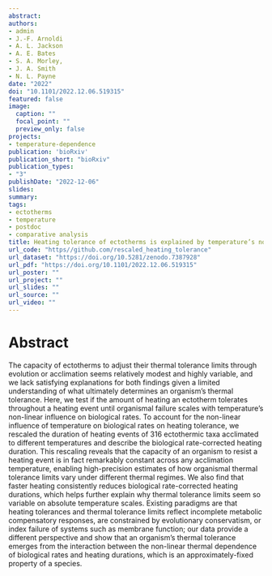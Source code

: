 ```yaml
---
abstract: 
authors:
- admin
- J.-F. Arnoldi
- A. L. Jackson
- A. E. Bates
- S. A. Morley, 
- J. A. Smith
- N. L. Payne
date: "2022"
doi: "10.1101/2022.12.06.519315"
featured: false
image:
  caption: ""
  focal_point: ""
  preview_only: false
projects:
- temperature-dependence
publication: 'bioRxiv'
publication_short: "bioRxiv"
publication_types:
- "3"
publishDate: "2022-12-06"
slides: 
summary: 
tags:
- ectotherms
- temperature
- postdoc
- comparative analysis
title: Heating tolerance of ectotherms is explained by temperature’s non-linear influence on biological rates
url_code: "https//github.com/rescaled_heating_tolerance"
url_dataset: "https://doi.org/10.5281/zenodo.7387928"
url_pdf: "https://doi.org/10.1101/2022.12.06.519315"
url_poster: ""
url_project: ""
url_slides: ""
url_source: ""
url_video: ""
---
```


# Abstract

The capacity of ectotherms to adjust their thermal tolerance limits through evolution or acclimation seems relatively modest and highly variable, and we lack satisfying explanations for both findings given a limited understanding of what ultimately determines an organism’s thermal tolerance. Here, we test if the amount of heating an ectotherm tolerates throughout a heating event until organismal failure scales with temperature’s non-linear influence on biological rates. To account for the non-linear influence of temperature on biological rates on heating tolerance, we rescaled the duration of heating events of 316 ectothermic taxa acclimated to different temperatures and describe the biological rate-corrected heating duration. This rescaling reveals that the capacity of an organism to resist a heating event is in fact remarkably constant across any acclimation temperature, enabling high-precision estimates of how organismal thermal tolerance limits vary under different thermal regimes. We also find that faster heating consistently reduces biological rate-corrected heating durations, which helps further explain why thermal tolerance limits seem so variable on absolute temperature scales. Existing paradigms are that heating tolerances and thermal tolerance limits reflect incomplete metabolic compensatory responses, are constrained by evolutionary conservatism, or index failure of systems such as membrane function; our data provide a different perspective and show that an organism’s thermal tolerance emerges from the interaction between the non-linear thermal dependence of biological rates and heating durations, which is an approximately-fixed property of a species. 